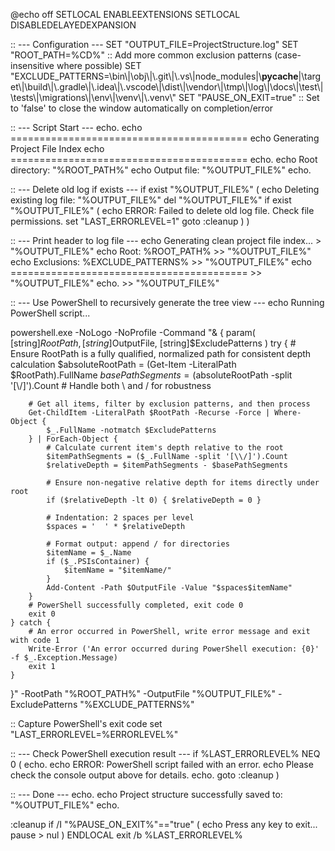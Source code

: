 @echo off
SETLOCAL ENABLEEXTENSIONS
SETLOCAL DISABLEDELAYEDEXPANSION

:: --- Configuration ---
SET "OUTPUT_FILE=ProjectStructure.log"
SET "ROOT_PATH=%CD%"
:: Add more common exclusion patterns (case-insensitive where possible)
SET "EXCLUDE_PATTERNS=\\bin\\|\\obj\\|\\.git\\|\\.vs\\|node_modules|\\__pycache__|\\target\\|\\build\\|\\.gradle\\|\\.idea\\|\\.vscode\\|\\dist\\|\\vendor\\|\\tmp\\|\\log\\|\\docs\\|\\test\\|\\tests\\|\\migrations\\|\\env\\|\\venv\\|\\.venv\\"
SET "PAUSE_ON_EXIT=true"  :: Set to 'false' to close the window automatically on completion/error

:: --- Script Start ---
echo.
echo =========================================
echo  Generating Project File Index
echo =========================================
echo.
echo Root directory: "%ROOT_PATH%"
echo Output file: "%OUTPUT_FILE%"
echo.

:: --- Delete old log if exists ---
if exist "%OUTPUT_FILE%" (
    echo Deleting existing log file: "%OUTPUT_FILE%"
    del "%OUTPUT_FILE%"
    if exist "%OUTPUT_FILE%" (
        echo ERROR: Failed to delete old log file. Check file permissions.
        set "LAST_ERRORLEVEL=1"
        goto :cleanup
    )
)

:: --- Print header to log file ---
echo Generating clean project file index... > "%OUTPUT_FILE%"
echo Root: %ROOT_PATH% >> "%OUTPUT_FILE%"
echo Exclusions: %EXCLUDE_PATTERNS% >> "%OUTPUT_FILE%"
echo ========================================= >> "%OUTPUT_FILE%"
echo. >> "%OUTPUT_FILE%"

:: --- Use PowerShell to recursively generate the tree view ---
echo Running PowerShell script...

powershell.exe -NoLogo -NoProfile -Command "& {
    param(
        [string]$RootPath,
        [string]$OutputFile,
        [string]$ExcludePatterns
    )
    try {
        # Ensure RootPath is a fully qualified, normalized path for consistent depth calculation
        $absoluteRootPath = (Get-Item -LiteralPath $RootPath).FullName
        $basePathSegments = ($absoluteRootPath -split '[\\/]').Count # Handle both \ and / for robustness

        # Get all items, filter by exclusion patterns, and then process
        Get-ChildItem -LiteralPath $RootPath -Recurse -Force | Where-Object {
            $_.FullName -notmatch $ExcludePatterns
        } | ForEach-Object {
            # Calculate current item's depth relative to the root
            $itemPathSegments = ($_.FullName -split '[\\/]').Count
            $relativeDepth = $itemPathSegments - $basePathSegments

            # Ensure non-negative relative depth for items directly under root
            if ($relativeDepth -lt 0) { $relativeDepth = 0 }

            # Indentation: 2 spaces per level
            $spaces = '  ' * $relativeDepth

            # Format output: append / for directories
            $itemName = $_.Name
            if ($_.PSIsContainer) {
                $itemName = "$itemName/"
            }
            Add-Content -Path $OutputFile -Value "$spaces$itemName"
        }
        # PowerShell successfully completed, exit code 0
        exit 0
    } catch {
        # An error occurred in PowerShell, write error message and exit with code 1
        Write-Error ('An error occurred during PowerShell execution: {0}' -f $_.Exception.Message)
        exit 1
    }
}" -RootPath "%ROOT_PATH%" -OutputFile "%OUTPUT_FILE%" -ExcludePatterns "%EXCLUDE_PATTERNS%"

:: Capture PowerShell's exit code
set "LAST_ERRORLEVEL=%ERRORLEVEL%"

:: --- Check PowerShell execution result ---
if %LAST_ERRORLEVEL% NEQ 0 (
    echo.
    echo ERROR: PowerShell script failed with an error.
    echo Please check the console output above for details.
    echo.
    goto :cleanup
)

:: --- Done ---
echo.
echo Project structure successfully saved to: "%OUTPUT_FILE%"
echo.

:cleanup
if /I "%PAUSE_ON_EXIT%"=="true" (
    echo Press any key to exit...
    pause > nul
)
ENDLOCAL
exit /b %LAST_ERRORLEVEL%